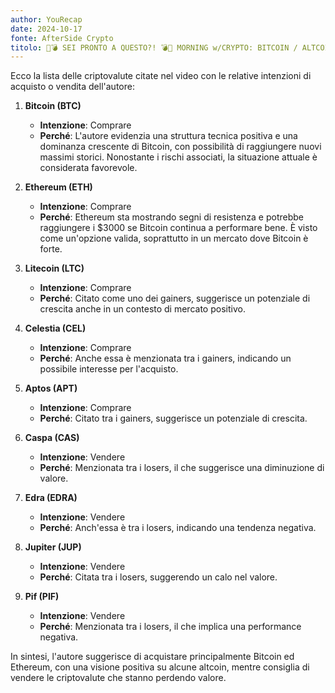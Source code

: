 ```yaml
---
author: YouRecap
date: 2024-10-17
fonte: AfterSide Crypto
titolo: 🚨💣 SEI PRONTO A QUESTO?! 💣🚨 MORNING w/CRYPTO: BITCOIN / ALTCOINS [time sensitive]
---
```


Ecco la lista delle criptovalute citate nel video con le relative intenzioni di acquisto o vendita dell'autore:

1. **Bitcoin (BTC)**
   - **Intenzione**: Comprare
   - **Perché**: L'autore evidenzia una struttura tecnica positiva e una dominanza crescente di Bitcoin, con possibilità di raggiungere nuovi massimi storici. Nonostante i rischi associati, la situazione attuale è considerata favorevole.

2. **Ethereum (ETH)**
   - **Intenzione**: Comprare
   - **Perché**: Ethereum sta mostrando segni di resistenza e potrebbe raggiungere i $3000 se Bitcoin continua a performare bene. È visto come un'opzione valida, soprattutto in un mercato dove Bitcoin è forte.

3. **Litecoin (LTC)**
   - **Intenzione**: Comprare
   - **Perché**: Citato come uno dei gainers, suggerisce un potenziale di crescita anche in un contesto di mercato positivo.

4. **Celestia (CEL)**
   - **Intenzione**: Comprare
   - **Perché**: Anche essa è menzionata tra i gainers, indicando un possibile interesse per l'acquisto.

5. **Aptos (APT)**
   - **Intenzione**: Comprare
   - **Perché**: Citato tra i gainers, suggerisce un potenziale di crescita.

6. **Caspa (CAS)**
   - **Intenzione**: Vendere
   - **Perché**: Menzionata tra i losers, il che suggerisce una diminuzione di valore.

7. **Edra (EDRA)**
   - **Intenzione**: Vendere
   - **Perché**: Anch'essa è tra i losers, indicando una tendenza negativa.

8. **Jupiter (JUP)**
   - **Intenzione**: Vendere
   - **Perché**: Citata tra i losers, suggerendo un calo nel valore.

9. **Pif (PIF)**
   - **Intenzione**: Vendere
   - **Perché**: Menzionata tra i losers, il che implica una performance negativa.

In sintesi, l'autore suggerisce di acquistare principalmente Bitcoin ed Ethereum, con una visione positiva su alcune altcoin, mentre consiglia di vendere le criptovalute che stanno perdendo valore.
